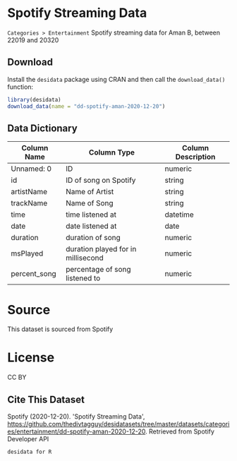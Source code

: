 # Spotify Streaming Data
`Categories > Entertainment`
Spotify streaming data for Aman B, between 22019 and 20320
## Download
Install the `desidata` package using CRAN and then call the `download_data()` function:
```r
library(desidata)
download_data(name = "dd-spotify-aman-2020-12-20")
```
## Data Dictionary 
| Column Name | Column Type | Column Description |
| ----------- | ----------- | --------------- |
| Unnamed: 0 | ID | numeric |
| id | ID of song on Spotify | string |
| artistName | Name of Artist | string |
| trackName | Name of Song | string |
| time | time listened at | datetime |
| date | date listened at | date |
| duration | duration of song | numeric |
| msPlayed | duration played for in millisecond | numeric |
| percent_song | percentage of song listened to | numeric |

# Source
This dataset is sourced from Spotify
# License
CC BY
## Cite This Dataset
Spotify (2020-12-20). 'Spotify Streaming Data', https://github.com/thedivtagguy/desidatasets/tree/master/datasets/categories/entertainment/dd-spotify-aman-2020-12-20. Retrieved from Spotify Developer API 

`desidata for R`